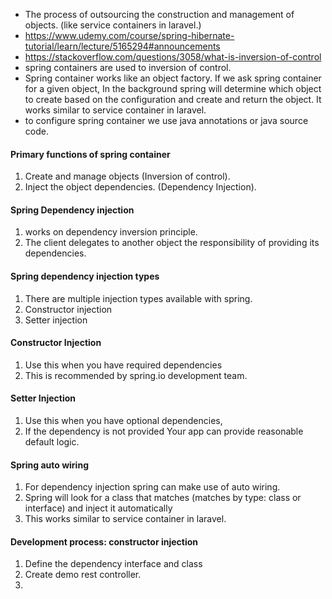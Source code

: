 - The process of outsourcing the construction and management of objects. (like service containers in laravel.)
- https://www.udemy.com/course/spring-hibernate-tutorial/learn/lecture/5165294#announcements
- https://stackoverflow.com/questions/3058/what-is-inversion-of-control
- spring containers are used to inversion of control.
- Spring container works like an object factory. If we ask spring container for a given object, In the background spring will determine which object to create based on the configuration and create and return the object. It works similar to service container in laravel.
- to configure spring container we use java annotations or java source code.

#### Primary functions of spring container
1. Create and manage objects (Inversion of control).
2. Inject the object dependencies. (Dependency Injection).

#### Spring Dependency injection
1. works on dependency inversion principle.
2. The client delegates to another object the responsibility of providing its dependencies.

#### Spring dependency injection types
1. There are multiple injection types available with spring.
2. Constructor injection
3. Setter injection
#### Constructor Injection
1. Use this when you have required dependencies
2. This is recommended by spring.io development team.
#### Setter Injection
1. Use this when you have optional dependencies,
2. If the dependency is not provided Your app can provide reasonable default logic.

#### Spring auto wiring
1. For dependency injection spring can make use of auto wiring.
2. Spring will look for a class that matches (matches by type: class or interface) and inject it automatically
3. This works similar to service container in laravel.

#### Development process: constructor injection
1. Define the dependency interface and class
2. Create demo rest controller.
3. 